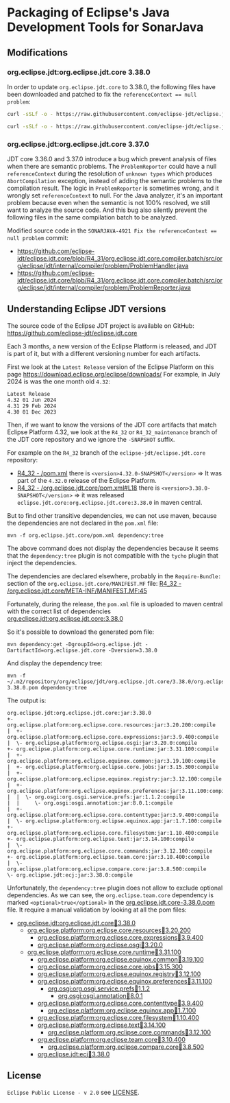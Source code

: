 # Packaging of Eclipse's Java Development Tools for SonarJava

## Modifications

### org.eclipse.jdt:org.eclipse.jdt.core 3.38.0

In order to update `org.eclipse.jdt.core` to 3.38.0, the following files have been downloaded and patched to fix the `referenceContext == null problem`:
```bash
curl -sSLf -o - https://raw.githubusercontent.com/eclipse-jdt/eclipse.jdt.core/R4_32/org.eclipse.jdt.core.compiler.batch/src/org/eclipse/jdt/internal/compiler/problem/ProblemHandler.java > src/main/java/org/eclipse/jdt/internal/compiler/problem/ProblemHandler.java

curl -sSLf -o - https://raw.githubusercontent.com/eclipse-jdt/eclipse.jdt.core/R4_32/org.eclipse.jdt.core.compiler.batch/src/org/eclipse/jdt/internal/compiler/problem/ProblemReporter.java > src/main/java/org/eclipse/jdt/internal/compiler/problem/ProblemReporter.java

```

### org.eclipse.jdt:org.eclipse.jdt.core 3.37.0

JDT core 3.36.0 and 3.37.0 introduce a bug which prevent analysis of files when there are semantic problems.
The `ProblemReporter` could have a null `referenceContext` during the resolution of `unknown types` which produces
`AbortCompilation` exception, instead of adding the semantic problems to the compilation result.
The logic in `ProblemReporter` is sometimes wrong, and it wrongly set `referenceContext` to null.
For the Java analyzer, it's an important problem because even when the semantic is not 100% resolved, we still want
to analyze the source code. And this bug also silently prevent the following files in the same compilation batch to be analyzed.

Modified source code in the `SONARJAVA-4921 Fix the referenceContext == null problem` commit:
* https://github.com/eclipse-jdt/eclipse.jdt.core/blob/R4_31/org.eclipse.jdt.core.compiler.batch/src/org/eclipse/jdt/internal/compiler/problem/ProblemHandler.java
* https://github.com/eclipse-jdt/eclipse.jdt.core/blob/R4_31/org.eclipse.jdt.core.compiler.batch/src/org/eclipse/jdt/internal/compiler/problem/ProblemReporter.java

## Understanding Eclipse JDT versions

The source code of the Eclipse JDT project is available on GitHub:
https://github.com/eclipse-jdt/eclipse.jdt.core

Each 3 months, a new version of the Eclipse Platform is released, and JDT is part of it, but with a different versioning number for each artifacts.

First we look at the `Latest Release` version of the Eclipse Platform on this page https://download.eclipse.org/eclipse/downloads/
For example, in July 2024 is was the one month old `4.32`:
```text
Latest Release
4.32 01 Jun 2024
4.31 29 Feb 2024
4.30 01 Dec 2023
```

Then, if we want to know the versions of the JDT core artifacts that match Eclipse Platform 4.32, we look at the `R4_32` or `R4_32_maintenance` branch of the
JDT core repository and we ignore the `-SNAPSHOT` suffix.

For example on the `R4_32` branch of the `eclipse-jdt/eclipse.jdt.core` repository:

* [R4_32 - /pom.xml](https://github.com/eclipse-jdt/eclipse.jdt.core/blob/R4_32/pom.xml#L18) there is `<version>4.32.0-SNAPSHOT</version>` => It was part of the `4.32.0` release of the Eclipse Platform.
* [R4_32 - /org.eclipse.jdt.core/pom.xml#L18](https://github.com/eclipse-jdt/eclipse.jdt.core/blob/R4_32/org.eclipse.jdt.core/pom.xml#L20) there is `<version>3.38.0-SNAPSHOT</version>` => it was released `eclipse.jdt.core:org.eclipse.jdt.core:3.38.0` in maven central.

But to find other transitive dependencies, we can not use maven, because the dependencies are not declared in the `pom.xml` file:
```
mvn -f org.eclipse.jdt.core/pom.xml dependency:tree
```
The above command does not display the dependencies because it seems that the `dependency:tree` plugin is not compatible with the `tycho` plugin that inject the dependencies.

The dependencies are declared elsewhere, probably in the `Require-Bundle:` section of the `org.eclipse.jdt.core/MANIFEST.MF` file:
[R4_32 - /org.eclipse.jdt.core/META-INF/MANIFEST.MF:45](https://github.com/eclipse-jdt/eclipse.jdt.core/blob/R4_32/org.eclipse.jdt.core/META-INF/MANIFEST.MF#L45)

Fortunately, during the release, the `pom.xml` file is uploaded to maven central with the correct list of dependencies [org.eclipse.jdt:org.eclipse.jdt.core:3.38.0](https://repo1.maven.org/maven2/org/eclipse/jdt/org.eclipse.jdt.core/3.38.0/org.eclipse.jdt.core-3.38.0.pom)

So it's possible to download the generated pom file:
```
mvn dependency:get -DgroupId=org.eclipse.jdt -DartifactId=org.eclipse.jdt.core -Dversion=3.38.0
```
And display the dependency tree:
```
mvn -f ~/.m2/repository/org/eclipse/jdt/org.eclipse.jdt.core/3.38.0/org.eclipse.jdt.core-3.38.0.pom dependency:tree
```
The output is:
```
org.eclipse.jdt:org.eclipse.jdt.core:jar:3.38.0
+- org.eclipse.platform:org.eclipse.core.resources:jar:3.20.200:compile
|  +- org.eclipse.platform:org.eclipse.core.expressions:jar:3.9.400:compile
|  \- org.eclipse.platform:org.eclipse.osgi:jar:3.20.0:compile
+- org.eclipse.platform:org.eclipse.core.runtime:jar:3.31.100:compile
|  +- org.eclipse.platform:org.eclipse.equinox.common:jar:3.19.100:compile
|  +- org.eclipse.platform:org.eclipse.core.jobs:jar:3.15.300:compile
|  +- org.eclipse.platform:org.eclipse.equinox.registry:jar:3.12.100:compile
|  +- org.eclipse.platform:org.eclipse.equinox.preferences:jar:3.11.100:compile
|  |  \- org.osgi:org.osgi.service.prefs:jar:1.1.2:compile
|  |     \- org.osgi:osgi.annotation:jar:8.0.1:compile
|  +- org.eclipse.platform:org.eclipse.core.contenttype:jar:3.9.400:compile
|  \- org.eclipse.platform:org.eclipse.equinox.app:jar:1.7.100:compile
+- org.eclipse.platform:org.eclipse.core.filesystem:jar:1.10.400:compile
+- org.eclipse.platform:org.eclipse.text:jar:3.14.100:compile
|  \- org.eclipse.platform:org.eclipse.core.commands:jar:3.12.100:compile
+- org.eclipse.platform:org.eclipse.team.core:jar:3.10.400:compile
|  \- org.eclipse.platform:org.eclipse.compare.core:jar:3.8.500:compile
\- org.eclipse.jdt:ecj:jar:3.38.0:compile
```
Unfortunately, the `dependency:tree` plugin does not allow to exclude optional dependencies.
As we can see, the `org.eclipse.team.core` dependency is marked `<optional>true</optional>` in the [org.eclipse.jdt.core-3.38.0.pom](https://repo1.maven.org/maven2/org/eclipse/jdt/org.eclipse.jdt.core/3.38.0/org.eclipse.jdt.core-3.38.0.pom) file. It require a manual validation by looking at all the pom files:

* [org.eclipse.jdt:org.eclipse.jdt.core:jar:3.38.0](https://repo1.maven.org/maven2/org/eclipse/jdt/org.eclipse.jdt.core/3.38.0/org.eclipse.jdt.core-3.38.0.pom)
  * [org.eclipse.platform:org.eclipse.core.resources:jar:3.20.200](https://repo1.maven.org/maven2/org/eclipse/platform/org.eclipse.core.resources/3.20.200/org.eclipse.core.resources-3.20.200.pom)
    * [org.eclipse.platform:org.eclipse.core.expressions:jar:3.9.400](https://repo1.maven.org/maven2/org/eclipse/platform/org.eclipse.core.expressions/3.9.400/org.eclipse.core.expressions-3.9.400.pom)
    * [org.eclipse.platform:org.eclipse.osgi:jar:3.20.0](https://repo1.maven.org/maven2/org/eclipse/platform/org.eclipse.osgi/3.20.0/org.eclipse.osgi-3.20.0.pom)
  * [org.eclipse.platform:org.eclipse.core.runtime:jar:3.31.100](https://repo1.maven.org/maven2/org/eclipse/platform/org.eclipse.core.runtime/3.31.100/org.eclipse.core.runtime-3.31.100.pom)
    * [org.eclipse.platform:org.eclipse.equinox.common:jar:3.19.100](https://repo1.maven.org/maven2/org/eclipse/platform/org.eclipse.equinox.common/3.19.100/org.eclipse.equinox.common-3.19.100.pom)
    * [org.eclipse.platform:org.eclipse.core.jobs:jar:3.15.300](https://repo1.maven.org/maven2/org/eclipse/platform/org.eclipse.core.jobs/3.15.300/org.eclipse.core.jobs-3.15.300.pom)
    * [org.eclipse.platform:org.eclipse.equinox.registry:jar:3.12.100](https://repo1.maven.org/maven2/org/eclipse/platform/org.eclipse.equinox.registry/3.12.100/org.eclipse.equinox.registry-3.12.100.pom)
    * [org.eclipse.platform:org.eclipse.equinox.preferences:jar:3.11.100](https://repo1.maven.org/maven2/org/eclipse/platform/org.eclipse.equinox.preferences/3.11.100/org.eclipse.equinox.preferences-3.11.100.pom)
      * [org.osgi:org.osgi.service.prefs:jar:1.1.2](https://repo1.maven.org/maven2/org/osgi/org.osgi.service.prefs/1.1.2/org.osgi.service.prefs-1.1.2.pom)
        * [org.osgi:osgi.annotation:jar:8.0.1](https://repo1.maven.org/maven2/org/osgi/osgi.annotation/8.0.1/osgi.annotation-8.0.1.pom)
    * [org.eclipse.platform:org.eclipse.core.contenttype:jar:3.9.400](https://repo1.maven.org/maven2/org/eclipse/platform/org.eclipse.core.contenttype/3.9.400/org.eclipse.core.contenttype-3.9.400.pom)
      * [org.eclipse.platform:org.eclipse.equinox.app:jar:1.7.100](https://repo1.maven.org/maven2/org/eclipse/platform/org.eclipse.equinox.app/1.7.100/org.eclipse.equinox.app-1.7.100.pom)
    * [org.eclipse.platform:org.eclipse.core.filesystem:jar:1.10.400](https://repo1.maven.org/maven2/org/eclipse/platform/org.eclipse.core.filesystem/1.10.400/org.eclipse.core.filesystem-1.10.400.pom)
    * [org.eclipse.platform:org.eclipse.text:jar:3.14.100](https://repo1.maven.org/maven2/org/eclipse/platform/org.eclipse.text/3.14.100/org.eclipse.text-3.14.100.pom)
      * [org.eclipse.platform:org.eclipse.core.commands:jar:3.12.100](https://repo1.maven.org/maven2/org/eclipse/platform/org.eclipse.core.commands/3.12.100/org.eclipse.core.commands-3.12.100.pom)
    * [org.eclipse.platform:org.eclipse.team.core:jar:3.10.400](https://repo1.maven.org/maven2/org/eclipse/platform/org.eclipse.team.core/3.10.400/org.eclipse.team.core-3.10.400.pom)
      * [org.eclipse.platform:org.eclipse.compare.core:jar:3.8.500](https://repo1.maven.org/maven2/org/eclipse/platform/org.eclipse.compare.core/3.8.500/org.eclipse.compare.core-3.8.500.pom)
    * [org.eclipse.jdt:ecj:jar:3.38.0](https://repo1.maven.org/maven2/org/eclipse/jdt/ecj/3.38.0/ecj-3.38.0.pom) 

## License

`Eclipse Public License - v 2.0` see [LICENSE](LICENSE).

